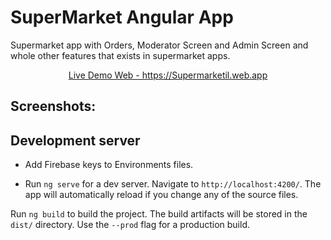 # SuperMarket Angular App
Supermarket app with Orders, Moderator Screen and Admin Screen and whole other features that exists in supermarket apps.

<p align="center">
    <a href="https://supermarketil.web.app/" target="_blank">
        Live Demo Web - https://Supermarketil.web.app
    </a>
</p>

## Screenshots:


## Development server

- Add Firebase keys to Environments files.

- Run `ng serve` for a dev server. Navigate to `http://localhost:4200/`. The app will automatically reload if you change any of the source files.

Run `ng build` to build the project. The build artifacts will be stored in the `dist/` directory. Use the `--prod` flag for a production build.
